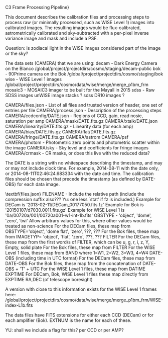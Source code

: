 C3 Frame Processing Pipeline}

This document describes the calibration files and processing steps to process raw (or minimally processed, such as WISE Level 1) images into calibrated images.  The resulting images would be flux-calibrated, astrometrically calibrated and sky-subtracted with a per-pixel inverse variance image and mask and include a PSF.

Question: Is zodiacal light in the WISE images considered part of the image or  the sky?

The data sets (CAMERA) that we are using:
decam - Dark Energy Camera on the Blanco
	/global/project/projectdirs/cosmo/staging/decam-public
bok - 90Prime camera on the Bok
    /global/project/projectdirs/cosmo/staging/bok
wise - WISE Level 1 images
    /global/project/projectdirs/cosmo/data/wise/merge/merge\_p1bm\_frm
mosaic3 - MOSAIC3 imager to be built for the Mayall in 2015
sdss - Raw SDSS images
unWISE image stacks ?
sdss DR10 images ?


CAMERA/files.json - List of all files and trusted version of header, one set of entries per file
CAMERA/process.json - Description of the processing steps
CAMERA/ccdconfig/DATE.json - Regions of CCD, gain, read nosie, saturation per amp
CAMERA/mask/DATE.fits.gz
CAMERA/xtalk/DATE.json
CAMERA/linearity/DATE.fits.gz - Linearity data (for each amp)
CAMERA/bias/DATE.fits.gz
CAMERA/flat/DATE.fits.gz
CAMERA/fringe/DATE.fits.gz
CAMERA/astrom
CAMERA/psf
CAMERA/photom - Photometric zero points and photometric scatter within the image
CAMERA/sky - Sky level and coefficients for fringe images
CAMERA/crmask - CR masks, or does this live with the reduced data?

The DATE is a string with no whitespace describing the timestamp, and may or may not include clock time.  For example, 2014-08-11 with the date only, or 2014-08-11T02:46:24.683334 with the date and time.  The calibration files should be chosen that precede the timestamp (as defined by DATE-OBS) for each data image.


\textbf{files.json}
	FILENAME - Include the relative path (include the compression suffix also??? Yu: one less `stat' if fz is included.)
       Example for DECam is '2013-02-11/DECam\_00177050.fits.fz'
       Example for Bok is '20150107/d7030.0011.fits.gz'
       Example for WISE Level 1 is '0a/00720a/001/00720a001-w1-int-1b.fits'
    OBSTYPE - 'object', 'dome', 'zero', 'twi'
       Allow arbitrary values for this, where other values would be treated as non-science
       For the DECam files, these map from OBSTYPE='object', 'dome flat', 'zero', ???, ???
       For the Bok files, these map from IMAGETYP= 'object', 'flat', 'zero', ???, ???
    FILTER
       For the DECam files, these map from the first word/s of FILTER, which can be u, g, r, i, z, Y, Empty, solid plate
       For the Bok files, these map from FILTER
       For the WISE Level 1 files, these map from BAND where 1=W1, 2=W2, 3=W3, 4=W4
    DATE-OBS (including time in UTC format)
        For the DECam files, these map from DATE-OBS
        For the Bok files, these map from the concatenation of DATE-OBS + 'T' + UTC
        For the WISE Level 1 files, these map from DATIME
    EXPTIME
         For DECam, Bok, WISE Level 1 files these map directly from EXPTIME
    RA,DEC (of telescope boresight)
    
A version with close to this information exists for the WISE Level 1 frames here:
   /global/project/projectdirs/cosmo/data/wise/merge/merge\_p1bm\_frm/WISE-index-L1b.fits
    
    
The data files have FITS extensions for either each CCD (DECam) or for each amplifier (Bok).  EXTNUM is the name for each of these.

YU: shall we include a flag for this? per CCD or per AMP?
